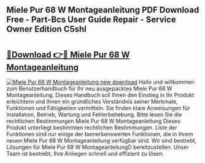 ## Miele Pur 68 W Montageanleitung PDF Download Free - Part-Bcs User Guide Repair - Service Owner Edition C5shl

# <h2><a href="http://df6bni.blite.top/?on=Miele+Pur+68+W+Montageanleitung">🔗Download 👉🔴 Miele Pur 68 W Montageanleitung</a></h2>

[![Miele Pur 68 W Montageanleitung new download](https://i.imgur.com/lujVjoI.png)](http://df6bni.blite.top/?on=Miele+Pur+68+W+Montageanleitung)
Hallo und willkommen zum Benutzerhandbuch für Ihr neu ausgepacktes Miele Pur 68 W Montageanleitung. Dieses Handbuch soll Ihnen den Einstieg in Ihr Produkt erleichtern und Ihnen ein gründliches Verständnis seiner Merkmale, Funktionen und Fähigkeiten vermitteln. Sie finden klare Anweisungen für Installation, Betrieb, Wartung und Fehlerbehebung. Bitte lesen Sie die rechtlichen Bestimmungen Miele Pur 68 W Montageanleitung Dieses Produkt unterliegt bestimmten rechtlichen Bestimmungen. Liste der Funktionen sind nur einige der bemerkenswerten Funktionen, die in Ihrem neuen Miele Pur 68 W Montageanleitung verfügbar sind. Wir sind bestrebt, Lösungen für Miele Pur 68 W MontageanleitungD bereitzustellen. Unser Team ist bestrebt, Ihre Anliegen schnell und effizient zu lösen.

